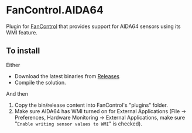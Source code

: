 # FanControl.AIDA64

Plugin for [FanControl](https://github.com/Rem0o/FanControl.Releases) that provides support for AIDA64 sensors using its WMI feature.

## To install

Either
* Download the latest binaries from [Releases](https://github.com/Brian-E-Taylor/FanControl.AIDA64/releases)
* Compile the solution.

And then

1. Copy the bin/release content into FanControl's "plugins" folder.
2. Make sure AIDA64 has WMI turned on for External Applications (File -> Preferences, Hardware Monitoring -> External Applications, make sure "`Enable writing sensor values to WMI`" is checked).